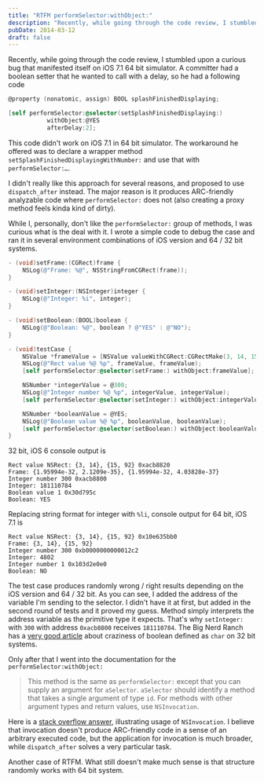 ```yaml
---
title: "RTFM performSelector:withObject:"
description: "Recently, while going through the code review, I stumbled upon a curious bug that manifested itself on iOS 7.1 64 bit simulator. A committer had a boolean setter that he wanted to call with a delay, so he had a following code"
pubDate: 2014-03-12
draft: false
---
```


Recently, while going through the code review, I stumbled upon a curious bug that manifested itself on iOS 7.1 64 bit simulator. A committer had a boolean setter that he wanted to call with a delay, so he had a following code

```objective-c
@property (nonatomic, assign) BOOL splashFinishedDisplaying;

[self performSelector:@selector(setSplashFinishedDisplaying:)
           withObject:@YES
           afterDelay:2];

```

This code didn't work on iOS 7.1 in 64 bit simulator. The workaround he offered was to declare a wrapper method `setSplashFinishedDisplayingWithNumber:` and use that with `performSelector:…`.

I didn't really like this approach for several reasons, and proposed to use `dispatch_after` instead. The major reason is it produces ARC-friendly analyzable code where `performSelector:` does not (also creating a proxy method feels kinda kind of dirty).

While I, personally, don't like the `performSelector:` group of methods, I was curious what is the deal with it. I wrote a simple code to debug the case and ran it in several environment combinations of iOS version and 64 / 32 bit systems.

```objective-c
- (void)setFrame:(CGRect)frame {
    NSLog(@"Frame: %@", NSStringFromCGRect(frame));
}

- (void)setInteger:(NSInteger)integer {
    NSLog(@"Integer: %i", integer);
}

- (void)setBoolean:(BOOL)boolean {
    NSLog(@"Boolean: %@", boolean ? @"YES" : @"NO");
}

- (void)testCase {
    NSValue *frameValue = [NSValue valueWithCGRect:CGRectMake(3, 14, 15, 92)];
    NSLog(@"Rect value %@ %p", frameValue, frameValue);
    [self performSelector:@selector(setFrame:) withObject:frameValue];

    NSNumber *integerValue = @300;
    NSLog(@"Integer number %@ %p", integerValue, integerValue);
    [self performSelector:@selector(setInteger:) withObject:integerValue];

    NSNumber *booleanValue = @YES;
    NSLog(@"Boolean value %@ %p", booleanValue, booleanValue);
    [self performSelector:@selector(setBoolean:) withObject:booleanValue];
}
```

32 bit, iOS 6 console output is

```
Rect value NSRect: {3, 14}, {15, 92} 0xacb8820
Frame: {1.95994e-32, 2.1209e-35}, {1.95994e-32, 4.03828e-37}
Integer number 300 0xacb8800
Integer: 181110784
Boolean value 1 0x30d795c
Boolean: YES
```

Replacing string format for integer with `%li`, console output for 64 bit, iOS 7.1 is

```
Rect value NSRect: {3, 14}, {15, 92} 0x10e635bb0
Frame: {3, 14}, {15, 92}
Integer number 300 0xb0000000000012c2
Integer: 4802
Integer number 1 0x103d2e0e0
Boolean: NO
```

The test case produces randomly wrong / right results depending on the iOS version and 64 / 32 bit. As you can see, I added the address of the variable I'm sending to the selector. I didn't have it at first, but added in the second round of tests and it proved my guess. Method simply interprets the address variable as the primitive type it expects. That's why `setInteger:` with `300` with address `0xacb8800` receives `181110784`. The Big Nerd Ranch has a [very good article](blog.bignerdranch.com/564-bools-sharp-corners/) about craziness of boolean defined as `char` on 32 bit systems.

Only after that I went into the documentation for the `performSelector:withObject:`

> This method is the same as `performSelector:` except that you can supply an argument for `aSelector`. `aSelector` should identify a method that takes a single argument of type `id`. For methods with other argument types and return values, use `NSInvocation`.

Here is a [stack overflow answer](http://stackoverflow.com/questions/904515/how-to-use-performselectorwithobjectafterdelay-with-primitive-types-in-cocoa/1735045#1735045), illustrating usage of `NSInvocation`. I believe that invocation doesn't produce ARC-friendly code in a sense of an arbitrary executed code, but the application for invocation is much broader, while `dispatch_after` solves a very particular task.

Another case of RTFM. What still doesn't make much sense is that structure randomly works with 64 bit system.
